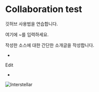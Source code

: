 # Collaboration test
깃허브 사용법을 연습합니다.

여기에 ~를 입력하세요.

작성한 소스에 대한 간단한 소개글을 작성합니다.

+
Edit

+
![Interstellar]([./images/Interstellar.jpg](https://raw.githubusercontent.com/helloyooreka/Collaboration/main/Interstellar.jpg))
